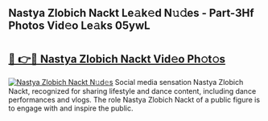 ## Nastya Zlobich Nackt Le𝚊k𝚎d N𝚞𝚍es - Part-3Hf Photos Vid𝚎o Le𝚊ks 05ywL

# <h2><a href="http://fb8hbk4.evod.top/?m=Nastya+Zlobich+Nackt">🔗 👉🔴 Nastya Zlobich Nackt Vid𝚎o Ph𝚘t𝚘s</a></h2>

[![Nastya Zlobich Nackt N𝚞d𝚎s](https://i.imgur.com/8V9OHl7.gif)](http://fb8hbk4.evod.top/?m=Nastya+Zlobich+Nackt)
Social media sensation Nastya Zlobich Nackt, recognized for sharing lifestyle and dance content, including dance performances and vlogs. The role Nastya Zlobich Nackt of a public figure is to engage with and inspire the public. 
